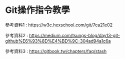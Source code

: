 # Git操作指令教學

參考資料1 : https://w3c.hexschool.com/git/7ca21e02
          
參考資料2 : https://medium.com/tsungs-blog/day13-git-github%E6%93%8D%E4%BD%9C-304ad94a1c6a

參考資料3 : https://gitbook.tw/chapters/faq/stash
